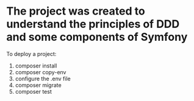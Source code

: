 # The project was created to understand the principles of DDD and some components of Symfony

To deploy a project:
1. composer install
2. composer copy-env
3. configure the .env file
4. composer migrate
5. composer test